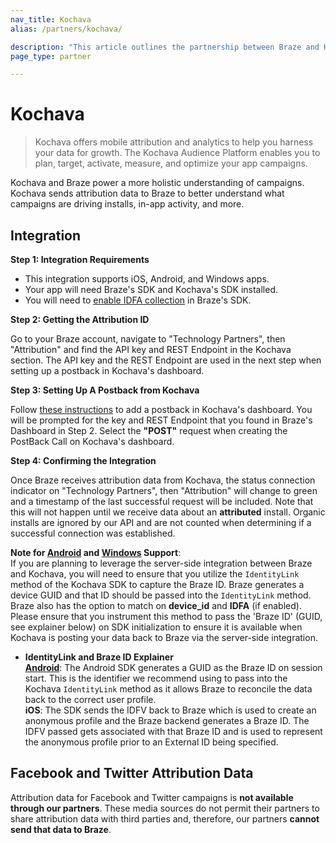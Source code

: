 ```yaml
---
nav_title: Kochava
alias: /partners/kochava/

description: "This article outlines the partnership between Braze and Kochava, which offers mobile attribution and analytics to help you harness your data for growth."
page_type: partner

---
```


# Kochava

> Kochava offers mobile attribution and analytics to help you harness your data for growth. The Kochava Audience Platform enables you to plan, target, activate, measure, and optimize your app campaigns.

Kochava and Braze power a more holistic understanding of campaigns. Kochava sends attribution data to Braze to better understand what campaigns are driving installs, in-app activity, and more.

## Integration

__Step 1: Integration Requirements__

* This integration supports iOS, Android, and Windows apps.
* Your app will need Braze's SDK and Kochava's SDK installed.
* You will need to [enable IDFA collection][13] in Braze's SDK.

__Step 2: Getting the Attribution ID__

Go to your Braze account, navigate to "Technology Partners", then "Attribution" and find the API key and REST Endpoint in the Kochava section. The API key and the REST Endpoint are used in the next step when setting up a postback in Kochava's dashboard.

__Step 3: Setting Up A Postback from Kochava__

Follow [these instructions][18] to add a postback in Kochava's dashboard. You will be prompted for the key and REST Endpoint that you found in Braze's Dashboard in Step 2. Select the __"POST"__ request when creating the PostBack Call on Kochava's dashboard.

__Step 4: Confirming the Integration__

Once Braze receives attribution data from Kochava, the status connection indicator on "Technology Partners", then "Attribution" will change to green and a timestamp of the last successful request will be included. Note that this will not happen until we receive data about an __attributed__ install. Organic installs are ignored by our API and are not counted when determining if a successful connection was established.

__Note for [Android][29] and [Windows][30] Support__:<br>
If you are planning to leverage the server-side integration between Braze and Kochava, you will need to ensure that you utilize the `IdentityLink` method of the Kochava SDK to capture the Braze ID. Braze generates a device GUID and that ID should be passed into the `IdentityLink` method. Braze also has the option to match on __device_id__ and __IDFA__ (if enabled). Please ensure that you instrument this method to pass the 'Braze ID' (GUID, see explainer below) on SDK initialization to ensure it is available when Kochava is posting your data back to Braze via the server-side integration.
- __IdentityLink and Braze ID Explainer__<br>
__[Android][29]__: The Android SDK generates a GUID as the Braze ID on session start. This is the identifier we recommend using to pass into the Kochava `IdentityLink` method as it allows Braze to reconcile the data back to the correct user profile. <br>__iOS__: The SDK sends the IDFV back to Braze which is used to create an anonymous profile and the Braze backend generates a Braze ID. The IDFV passed gets associated with that Braze ID and is used to represent the anonymous profile prior to an External ID being specified.

## Facebook and Twitter Attribution Data

Attribution data for Facebook and Twitter campaigns is __not available through our partners__. These media sources do not permit their partners to share attribution data with third parties and, therefore, our partners __cannot send that data to Braze__.


[5]: #api-restrictions
[13]: {{site.baseurl}}/developer_guide/platform_integration_guides/ios/initial_sdk_setup/#optional-idfa-collection
[15]: https://docs.adjust.com/en/callbacks/ "Adjust Callbacks"
[16]: https://support.appsflyer.com/hc/en-us/articles/115001603343-AppsFlyer-Appboy-Integration "AppsFlyer Push API"
[17]: http://support.apsalar.com/customer/portal/articles/1503188-creating-and-managing-postbacks "Singular Postbacks"
[18]: https://support.kochava.com/campaign-management/create-a-kochava-certified-postback "Kochava Postbacks"
[19]: http://support.mobileapptracking.com/entries/22560357-Setting-Up-Postback-URLs "Tune Postbacks"
[20]: https://github.com/adjust/ios_sdk#9-implement-the-attribution-callback "Adjust SDK-to-SDK Integrations on iOS"
[21]: https://github.com/adjust/android_sdk#16-set-listener-for-attribution-changes "Adjust SDK-to-SDK Integrations on Android"
[22]: https://dev.branch.io/recipes/analytics_appboy/ "Branch Webhooks"
[29]: https://support.kochava.com/sdk-integration/sdk-kochavatracker-android/class-tracker?scrollto=marker_3
[30]: https://support.kochava.com/sdk-integration/windows-and-xbox-one-sdk-integration?scrollto=marker_8
